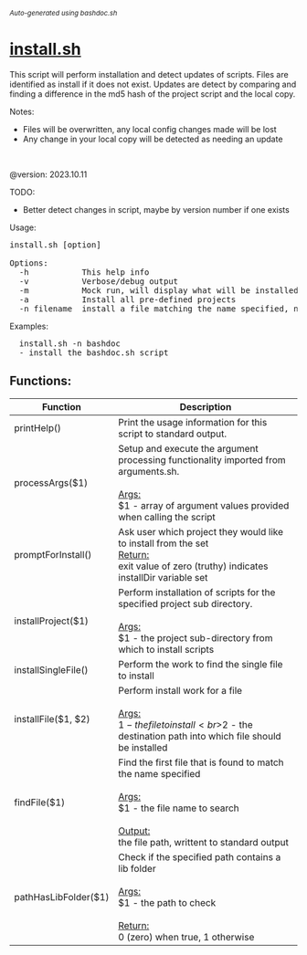 <small><i>Auto-generated using bashdoc.sh</i></small>
# [install.sh](../install.sh)

This script will perform installation and detect updates of scripts. Files are
identified as install if it does not exist. Updates are detect by comparing
and finding a difference in the md5 hash of the project script and the local
copy.

Notes:<br>
- Files will be overwritten, any local config changes made will be lost
- Any change in your local copy will be detected as needing an update
<br>

@version: 2023.10.11

TODO:<br>
- Better detect changes in script, maybe by version number if one exists

Usage:<br>
<pre>
install.sh [option]

Options:
  -h           This help info
  -v           Verbose/debug output
  -m           Mock run, will display what will be installed and updated
  -a           Install all pre-defined projects
  -n filename  install a file matching the name specified, name must be exact, '.sh' extension is assumed
</pre>

Examples:
<pre>
  install.sh -n bashdoc
  - install the bashdoc.sh script
</pre>


## Functions:
| Function | Description |
|----------|-------------|
| printHelp() | Print the usage information for this script to standard output.  |
| processArgs($1) | Setup and execute the argument processing functionality imported from arguments.sh.  <br><br><u>Args:</u><br>$1 - array of argument values provided when calling the script <br> |
| promptForInstall() | Ask user which project they would like to install from the set  <br><u>Return:</u><br>exit value of zero (truthy) indicates installDir variable set<br> |
| installProject($1) | Perform installation of scripts for the specified project sub directory.  <br><br><u>Args:</u><br>$1 - the project sub-directory from which to install scripts <br> |
| installSingleFile() | Perform the work to find the single file to install  |
| installFile($1, $2) | Perform install work for a file  <br><br><u>Args:</u><br>$1 - the file to install <br>$2 - the destination path into which file should be installed <br> |
| findFile($1) | Find the first file that is found to match the name specified  <br><br><u>Args:</u><br>$1 - the file name to search <br><br><u>Output:</u><br>the file path, writtent to standard output<br> |
| pathHasLibFolder($1) | Check if the specified path contains a lib folder  <br><br><u>Args:</u><br>$1 - the path to check <br><br><u>Return:</u><br>0 (zero) when true, 1 otherwise<br> |
